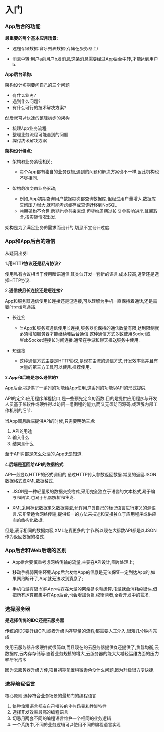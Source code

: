 # 入门

### **App后台的功能**

**最重要的两个基本应用场景:**

* 远程存储数据:音乐列表数据\(存储在服务器上\)

* 消息中转:用户a向用户b发消息,这条消息需要经过App后台中转,才能达到用户b.

**App后台架构:**

架构设计初期要问自己的三个问题:

* 有什么业务?
* 遇到什么问题?
* 有什么可行的技术解决方案?

然后就可以快速的整理初步的架构:

* 梳理App业务流程
* 整理业务流程可能遇到的问题
* 探讨技术解决方案

**架构设计特点:**

* 架构和业务紧密相关;

  * 每个App都有独自的业务逻辑,遇到的问题和解决方案也不一样,因此机构也不尽相同.

* 架构的演变由业务驱动;

  * 例如,App初期查询用户数据每次都查询数据库,但经过用户量增大,数据库查询压力增大,就可能考虑缓存或查询迁移到NoSQL
  * 初期架构不合理,后期也会带来麻烦,但架构周期过长,又会影响进度.其间取舍,按实际情况出发.

架构是为了满足业务的需求而设计的,切忌不宜设计过度.

### **App和App后台的通信**

从疑问出发!

1.**用HTTP协议还是私有协议?**

使用私有协议相当于使用暗语通信,其类似开发一套新的语言,成本较高,通常还是选择HTTP协议.

2.**通信使用长连接还是短连接?**

App和服务器通信使用长连接还是短连接,可以理解为手机一直保持着通话,还是需要时才拨号通话.

* 长连接

  * 当App和服务器通信使用长连接,服务器能保持的通信数量有限,达到限制就必须增加服务器才能继续和后台通信.这种通信方式多数使用Socket或WebSocket连接长时间连接,通常在手游和聊天推送服务中使用.

* 短连接

  * 这种通信方式主要是HTTP协议,是现在主流的通信方式,开发效率高并且有大量的第三方工具可以使用.推荐使用.

3.**App和后端是怎么通信的?**

App后台只提供了一系列的功能给App使用,这系列的功能以API的形式提供.

API的定义:应用程序编程接口,是一些预先定义的函数.目的是提供应用程序与开发人员基于某软件或硬件得以访问一组例程的能力,而又无须访问源码,或理解内部工作机制的细节.

当App调用后端提供API的时候,只需要明确三点:

1. API的用途
2. 输入什么
3. 结果是什么

至于API内部是怎么处理的,App无须知道.

4.**后端是返回给API的数据格式**

API一般是以HTTP的形式调用的,通过HTTP传入参数返回数据.常见的返回JSON数据格式或XML数据格式.

* JSON是一种轻量级的数据交换格式,采用完全独立于语言的文本格式,易于编写和阅读,也易于机器解析和生成.

* XML采用标记数据定义数据类型,允许用户对自己的标记语言进行定义的源语言.它非常适合网络传输,提供统一的方法来描述和交换独立于应用程序或供应商的结构化数据.

但是,表示相同的数据内容,XML花费更多的字节.所以现在大都数API都是以JSON作为返回数据的格式.

### App后台和Web后端的区别

* App后台要慎重考虑网络传输的流量,主要在API设计,图片处理上;

* 移动手机弱网络环境.App后台发给App的信息是无法保证一定到达App的,如果网络断开了,App就无法收到消息了;

* 手机电量有限.如果App端存在大量的网络请求和运算,电量就会消耗的很快,但把所有运算都集中在App后台,也会增加负担.权衡两者,全看开发中的需求.

### 选择服务器

**是选择传统的IDC还是云服务器**

传统的IDC要升级CPU或者升级内存容量的流程,都需要人工介入,很难几分钟内完成.

使用云服务器升级硬件就很简单,而且现在的云服务器提供商还提供了,负载均衡,云数据库,云内存存储等.随着业务规模的增大,云服务器的能大大减轻运维方面的压力和研发成本.

因为云服务器升级方便,项目初期配置稍微逊色没什么问题,因为升级很方便快捷.

### 选择编程语言

核心原则:选择符合业务场景的最热门的编程语言

1. 每种编程语言都有自己擅长的业务场景和性能特性
2. 选择开发效率最高的编程语言
3. 切忌用两套不同的编程语言维护一个相同的业务逻辑
4. 一个系统中,不同的业务逻辑可以使用不同的编程语言实现



